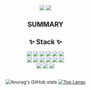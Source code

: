 <div align="center">

<img src="https://capsule-render.vercel.app/api?type=cylinder&color"/>
<img src="https://capsule-render.vercel.app/api?type=모양&color=색상코드&height=높이&section=header&text=텍스트&fontSize=텍스트크기" />

</div>

<div align="center">

## SUMMARY

<div align="center">




<div align="center">

## ✨ Stack ✨

<div>
<img src="https://img.shields.io/badge/python-3670A0?style=flat-square&logo=python&logoColor=white"/>
<img src="https://img.shields.io/badge/java-%23ED8B00.svg?style=flat-square&logo=openjdk&logoColor=white">
<img src="https://img.shields.io/badge/Yaml-%23ffffff.svg?style=flat-square&logo=Yaml&logoColor=151515"/>
<img src="https://img.shields.io/badge/numpy-%23013243.svg?style=flat-square&logo=numpy&logoColor=white"/>
<img src="https://img.shields.io/badge/Oracle-F80000?style=flat-square&logo=oracle&logoColor=white"/>
<img src="https://img.shields.io/badge/pandas-%23150458.svg?style=flat-square&logo=pandas&logoColor=white"/><br/>
<img src="https://img.shields.io/badge/PyTorch-%23EE4C2C.svg?style=flat-square&logo=PyTorch&logoColor=white"/>
<img src="https://img.shields.io/badge/scikit--learn-%23F7931E.svg?style=flat-square&logo=scikit-learn&logoColor=white"/>
<img src="https://img.shields.io/badge/mysql-4479A1.svg?style=flat-square&logo=mysql&logoColor=white"/>
<img src="https://img.shields.io/badge/Matplotlib-%23ffffff.svg?style=flat-square&logo=Matplotlib&logoColor=black"/>
<img src="https://img.shields.io/badge/github-%23121011.svg?style=flat-square&logo=github&logoColor=white"/>
<img src="https://img.shields.io/badge/git-%23F05033.svg?style=flat-square&logo=git&logoColor=white"/><br/>
<img src="https://img.shields.io/badge/Visual%20Studio%20Code-0078d7.svg?style=flat-square&logo=visual-studio-code&logoColor=white"/>
<img src="https://img.shields.io/badge/jupyter-%23FA0F00.svg?style=flat-square&logo=jupyter&logoColor=white"/>
<img src="https://img.shields.io/badge/docker-%230db7ed.svg?style=flat-square&logo=docker&logoColor=white"> 

</div>


<br />


![Anurag's GitHub stats](https://github-readme-stats.vercel.app/api?username=youn-sun&hide=contribs,prs&show_icons=true&theme=dracula)
[![Top Langs](https://github-readme-stats.vercel.app/api/top-langs/?username=youn-sun&layout=compact)](https://github.com/leemember/github-readme-stats)

</div>

